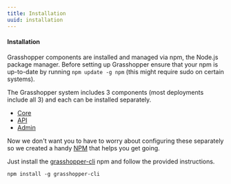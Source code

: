 ```yaml
---
title: Installation
uuid: installation
---
```

#### Installation

Grasshopper components are installed and managed via npm, the Node.js package manager. Before setting up Grasshopper ensure that your npm is up-to-date by running `npm update -g npm` (this might require sudo on certain systems).

The Grasshopper system includes 3 components (most deployments include all 3) and each can be installed separately.

* [Core](https://github.com/Solid-Interactive/grasshopper-core-nodejs)
* [API](https://github.com/Solid-Interactive/grasshopper-api-js)
* [Admin](https://github.com/Solid-Interactive/grasshopper-admin)

Now we don't want you to have to worry about configuring these separately so we created a handy [NPM](https://www.npmjs.org/package/grasshopper-cli) that helps you get going.

Just install the [grasshopper-cli](https://github.com/Solid-Interactive/grasshopper-cli) npm and follow the provided instructions.

    npm install -g grasshopper-cli